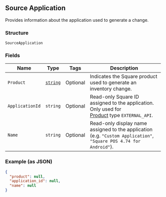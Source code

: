 ## Source Application

Provides information about the application used to generate a change.

### Structure

`SourceApplication`

### Fields

| Name | Type | Tags | Description |
|  --- | --- | --- | --- |
| `Product` | [`string`](/doc/models/product.md) | Optional | Indicates the Square product used to generate an inventory change. |
| `ApplicationId` | `string` | Optional | Read-only Square ID assigned to the application. Only used for<br>[Product](#type-product) type `EXTERNAL_API`. |
| `Name` | `string` | Optional | Read-only display name assigned to the application<br>(e.g. `"Custom Application"`, `"Square POS 4.74 for Android"`). |

### Example (as JSON)

```json
{
  "product": null,
  "application_id": null,
  "name": null
}
```

